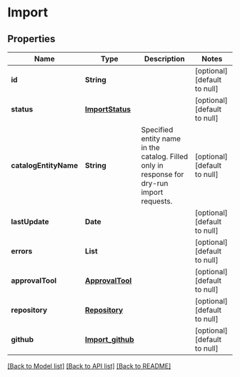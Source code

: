 # Import

## Properties

| Name                  | Type                                  | Description                                                                                | Notes                        |
| --------------------- | ------------------------------------- | ------------------------------------------------------------------------------------------ | ---------------------------- |
| **id**                | **String**                            |                                                                                            | [optional] [default to null] |
| **status**            | [**ImportStatus**](ImportStatus.md)   |                                                                                            | [optional] [default to null] |
| **catalogEntityName** | **String**                            | Specified entity name in the catalog. Filled only in response for dry-run import requests. | [optional] [default to null] |
| **lastUpdate**        | **Date**                              |                                                                                            | [optional] [default to null] |
| **errors**            | **List**                              |                                                                                            | [optional] [default to null] |
| **approvalTool**      | [**ApprovalTool**](ApprovalTool.md)   |                                                                                            | [optional] [default to null] |
| **repository**        | [**Repository**](Repository.md)       |                                                                                            | [optional] [default to null] |
| **github**            | [**Import_github**](Import_github.md) |                                                                                            | [optional] [default to null] |

[[Back to Model list]](../README.md#documentation-for-models) [[Back to API list]](../README.md#documentation-for-api-endpoints) [[Back to README]](../README.md)
